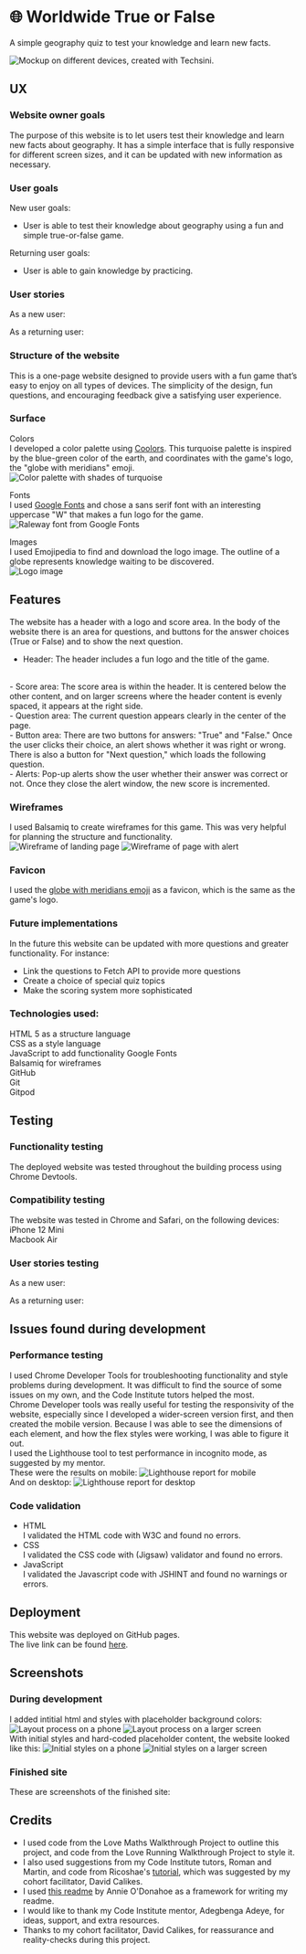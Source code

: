 # 🌐 Worldwide True or False
A simple geography quiz to test your knowledge and learn new facts.

![Mockup on different devices, created with Techsini.]()

## UX
### Website owner goals
The purpose of this website is to let users test their knowledge and learn new facts about geography. It has a simple interface that is fully responsive for different screen sizes, and it can be updated with new information as necessary.

### User goals
New user goals:
- User is able to test their knowledge about geography using a fun and simple true-or-false game.

Returning user goals:
- User is able to gain knowledge by practicing.

### User stories
As a new user:
<!-- - I would like to xyz. <br> -->

As a returning user:
<!-- - I would like to xyz. <br> -->

### Structure of the website
This is a one-page website designed to provide users with a fun game that’s easy to enjoy on all types of devices. The simplicity of the design, fun questions, and encouraging feedback give a satisfying user experience.

### Surface
Colors <br>
I developed a color palette using [Coolors](https://coolors.co/). This turquoise palette is inspired by the blue-green color of the earth, and coordinates with the game's logo, the "globe with meridians" emoji.
<br>
![Color palette with shades of turquoise](assets/images/readme-images/color-palette.png)

Fonts <br>
I used [Google Fonts](https://fonts.google.com/specimen/Raleway) and chose a sans serif font with an interesting uppercase "W" that makes a fun logo for the game. <br>
![Raleway font from Google Fonts](assets/images/readme-images/raleway-font.png)

Images <br>
I used Emojipedia to find and download the logo image. The outline of a globe represents knowledge waiting to be discovered. <br>
![Logo image](assets/images/globe-with-meridians_1f310.png) <br>

## Features
The website has a header with a logo and score area. In the body of the website there is an area for questions, and buttons for the answer choices (True or False) and to show the next question. <br>
- Header: The header includes a fun logo and the title of the game.
<br>
- Score area: The score area is within the header. It is centered below the other content, and on larger screens where the header content is evenly spaced, it appears at the right side.
<br>
- Question area: The current question appears clearly in the center of the page.
<br>
- Button area: There are two buttons for answers: "True" and "False." Once the user clicks their choice, an alert shows whether it was right or wrong. There is also a button for "Next question," which loads the following question.
<br>
- Alerts: Pop-up alerts show the user whether their answer was correct or not. Once they close the alert window, the new score is incremented.

### Wireframes
I used Balsamiq to create wireframes for this game. This was very helpful for planning the structure and functionality. <br>
![Wireframe of landing page](assets/images/readme-images/wireframe1.png)
![Wireframe of page with alert](assets/images/readme-images/wireframe2.png)

### Favicon
I used the [globe with meridians emoji](https://favicon.io/emoji-favicons/globe-with-meridians) as a favicon, which is the same as the game's logo. <br>

### Future implementations
In the future this website can be updated with more questions and greater functionality. For instance: <br>
- Link the questions to Fetch API to provide more questions <br>
- Create a choice of special quiz topics
- Make the scoring system more sophisticated

### Technologies used:
HTML 5 as a structure language <br>
CSS as a style language <br>
JavaScript to add functionality
Google Fonts <br>
Balsamiq for wireframes <br>
GitHub <br>
Git <br>
Gitpod <br>

## Testing

### Functionality testing
The deployed website was tested throughout the building process using Chrome Devtools.

### Compatibility testing
The website was tested in Chrome and Safari, on the following devices:
<br>
iPhone 12 Mini <br>
Macbook Air

### User stories testing
As a new user:
<!-- - _I would like to xyz._ <br>
The game... -->

As a returning user:
<!-- - _I would like to xyz._ <br>
The game... -->

## Issues found during development

### Performance testing
I used Chrome Developer Tools for troubleshooting functionality and style problems during development. It was difficult to find the source of some issues on my own, and the Code Institute tutors helped the most.<br>
Chrome Developer tools was really useful for testing the responsivity of the website, especially since I developed a wider-screen version first, and then created the mobile version. Because I was able to see the dimensions of each element, and how the flex styles were working, I was able to figure it out. <br>
I used the Lighthouse tool to test performance in incognito mode, as suggested by my mentor.<br>
These were the results on mobile: ![Lighthouse report for mobile](assets/images/readme-images/lighthouse-mobile.png)<br>
And on desktop: ![Lighthouse report for desktop](assets/images/readme-images/lighthouse-desktop.png)

### Code validation
- HTML <br> I validated the HTML code with W3C and found no errors.
- CSS <br> I validated the CSS code with (Jigsaw) validator and found no errors.
- JavaScript <br> I validated the Javascript code with JSHINT and found no warnings or errors.

## Deployment
This website was deployed on GitHub pages. <br>
The live link can be found [here](https://emilyrosenberg.github.io/worldwide-game/).

## Screenshots

### During development
I added intitial html and styles with placeholder background colors: ![Layout process on a phone](assets/images/readme-images/process1.png) ![Layout process on a larger screen](assets/images/readme-images/process2.png)<br>
With initial styles and hard-coded placeholder content, the website looked like this:
![Initial styles on a phone](assets/images/readme-images/initial-styles1.png) ![Initial styles on a larger screen](assets/images/readme-images/initial-styles2.png)

### Finished site
These are screenshots of the finished site: <br>

## Credits
- I used code from the Love Maths Walkthrough Project to outline this project, and code from the Love Running Walkthrough Project to style it.
- I also used suggestions from my Code Institute tutors, Roman and Martin, and code from Ricoshae's [tutorial](https://www.youtube.com/watch?v=MnkD82iHe30), which was suggested by my cohort facilitator, David Calikes.
- I used [this readme](https://github.com/marcin-kli/MP1/blob/Milestone-Projects/README.md#annies-portfolio-website) by Annie O'Donahoe as a framework for writing my readme.
- I would like to thank my Code Institute mentor, Adegbenga Adeye, for ideas, support, and extra resources. <br>
- Thanks to my cohort facilitator, David Calikes, for reassurance and reality-checks during this project.